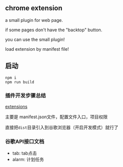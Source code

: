 ## chrome extension

a small plugin for web page.

if some pages don't have the "backtop" button.

you can use the small plugin!

load extension by manifest file!

## 启动
```
npm i 
npm run build
```


### 插件开发步骤总结

[extensions](https://developers.chrome.com/extensions)

主要是 manifest.json文件，配置文件入口，项目权限

直接把`dist`目录引入到谷歌浏览器（开启开发模式）就行了

### 谷歌API接口文档

+ tab: tab点击
+ alarm: 计划任务